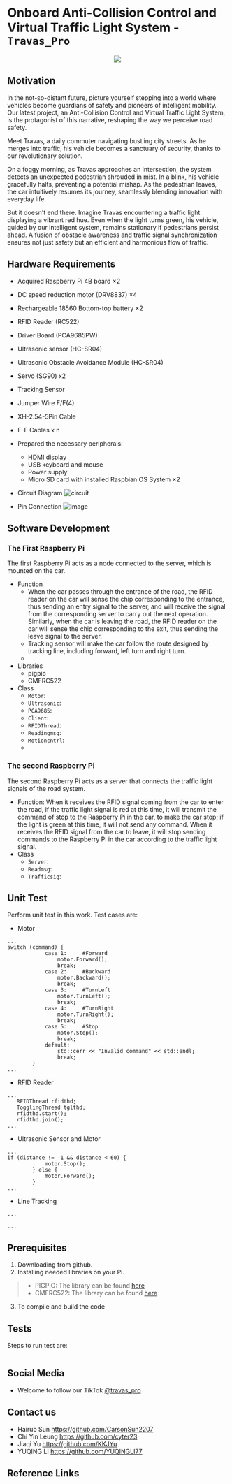 # Onboard Anti-Collision Control and Virtual Traffic Light System - `Travas_Pro`

<p align="center">
  <img src="https://github.com/CarsonSun2207/RTEP-Project/assets/158228597/a4748689-0858-4820-ae45-0a3ee0b57822" />
</p>



## Motivation   

In the not-so-distant future, picture yourself stepping into a world where vehicles become guardians of safety and pioneers of intelligent mobility. Our latest project, an Anti-Collision Control and Virtual Traffic Light System, is the protagonist of this narrative, reshaping the way we perceive road safety.

Meet Travas, a daily commuter navigating bustling city streets. As he merges into traffic, his vehicle becomes a sanctuary of security, thanks to our revolutionary solution.

On a foggy morning, as Travas approaches an intersection, the system detects an unexpected pedestrian shrouded in mist. In a blink, his vehicle gracefully halts, preventing a potential mishap. As the pedestrian leaves, the car intuitively resumes its journey, seamlessly blending innovation with everyday life.

But it doesn't end there. Imagine Travas encountering a traffic light displaying a vibrant red hue. Even when the light turns green, his vehicle, guided by our intelligent system, remains stationary if pedestrians persist ahead. A fusion of obstacle awareness and traffic signal synchronization ensures not just safety but an efficient and harmonious flow of traffic.
 
## Hardware Requirements   

- Acquired Raspberry Pi 4B board ×2
- DC speed reduction motor (DRV8837) ×4
- Rechargeable 18560 Bottom-top battery ×2    
- RFID Reader (RC522)
- Driver Board (PCA9685PW)
- Ultrasonic sensor (HC-SR04)
- Ultrasonic Obstacle Avoidance Module (HC-SR04)    
- Servo (SG90) x2
- Tracking Sensor     
- Jumper Wire F/F(4) 
- XH-2.54-5Pin Cable
- F-F Cables x n
- Prepared the necessary peripherals:    
    - HDMI display
    - USB keyboard and mouse
    - Power supply
    - Micro SD card with installed Raspbian OS System ×2

- Circuit Diagram
![circuit](https://github.com/CarsonSun2207/RTEP-Project/assets/158082859/500ca218-14d0-4203-b5b5-350687bbdd5a)

- Pin Connection
![image](https://github.com/CarsonSun2207/RTEP-Project/assets/158082859/1185ea17-cd33-4689-b0ad-5ff84832d475)


## Software Development   
### The First Raspberry Pi
The first Raspberry Pi acts as a node connected to the server, which is mounted on the car.
- Function
    - When the car passes through the entrance of the road, the RFID reader on the car will sense the chip corresponding to the entrance, thus sending an entry signal to the server, and will receive the signal from the corresponding server to carry out the next operation. Similarly, when the car is leaving the road, the RFID reader on the car will sense the chip corresponding to the exit, thus sending the leave signal to the server.
    - Tracking sensor will make the car follow the route designed by tracking line, including forward, left turn and right turn.
    - 
- Libraries    
    - pigpio
    - CMFRC522
- Class
    - `Motor`:  
    - `Ultrasonic`:   
    - `PCA9685`:   
    - `Client`:   
    - `RFIDThread`:   
    - `Readingmsg`:  
    - `Motioncntrl`:   
    - 
### The second Raspberry Pi
The second Raspberry Pi acts as a server that connects the traffic light signals of the road system. 
- Function: When it receives the RFID signal coming from the car to enter the road, if the traffic light signal is red at this time, it will transmit the command of stop to the Raspberry Pi in the car, to make the car stop; if the light is green at this time, it will not send any command. When it receives the RFID signal from the car to leave, it will stop sending commands to the Raspberry Pi in the car according to the traffic light signal.
- Class
    - `Server`:   
    - `Readmsg`:   
    - `Trafficsig`:   

## Unit Test
Perform unit test in this work. Test cases are:
- Motor
```
...
switch (command) {
            case 1:		#Forward
                motor.Forward();
                break;
            case 2:		#Backward
                motor.Backward();
                break;
            case 3:		#TurnLeft
                motor.TurnLeft();
                break;
            case 4:		#TurnRight
                motor.TurnRight();
                break;
            case 5:		#Stop
                motor.Stop();
                break;
            default:
                std::cerr << "Invalid command" << std::endl;
                break;
        }
...
```
- RFID Reader
```
...
   RFIDThread rfidthd;
   TogglingThread tglthd;
   rfidthd.start();
   rfidthd.join();
...
```
- Ultrasonic Sensor and Motor
```
...
if (distance != -1 && distance < 60) {
            motor.Stop();
        } else {
            motor.Forward();
        }
...
```
- Line Tracking
```
...

...
```

## Prerequisites   
1. Downloading from github.
2. Installing needed libraries on your Pi.
>* PIGPIO: The library can be found [here](https://abyz.me.uk/rpi/pigpio/download.html)
>* CMFRC522: The library can be found [here](https://github.com/chihebabid/CMFRC522)  

3. To compile and build the code

## Tests
Steps to run test are:
```

```

## Social Media   
- Welcome to follow our TikTok [@travas_pro](http://www.tiktok.com/@travas_pro)        
## Contact us
- Hairuo Sun    https://github.com/CarsonSun2207
- Chi Yin Leung https://github.com/cyter23
- Jiaqi Yu      https://github.com/KKJYu
- YUQING LI     https://github.com/YUQINGLI77
## 
## Reference Links   
